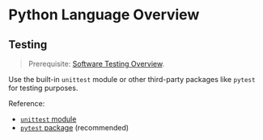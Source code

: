 # Python Language Overview

## Testing

> Prerequisite: [Software Testing Overview](/notes/software/testing.md).

Use the built-in `unittest` module or other third-party packages like `pytest` for testing purposes.

Reference:

  + [`unittest` module](https://docs.python.org/3/library/unittest.html)
  + [`pytest` package](packages/pytest.md) (recommended)
